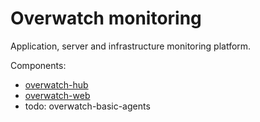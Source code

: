 Overwatch monitoring
====================

Application, server and infrastructure monitoring platform.

Components:

- [overwatch-hub](https://github.com/leadhub-code/overwatch-hub)
- [overwatch-web](https://github.com/leadhub-code/overwatch-web)
- todo: overwatch-basic-agents

